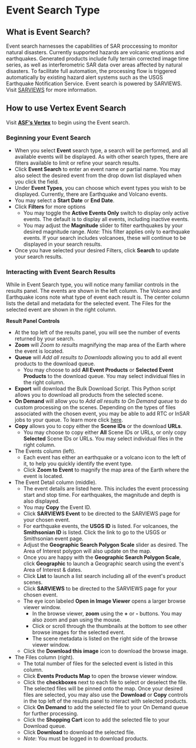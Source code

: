 # Event Search Type

## What is Event Search?
Event search harnesses the capabilities of SAR proccessing to monitor natural disasters. Currently supported hazards are volcanic eruptions and earthquakes.  Generated products include fully terrain corrected image time series, as well as interferometric SAR data over areas affected by natural disasters. To facilitate full automation, the processing flow is triggered automatically by existing hazard alert systems such as the USGS Earthquake Notification Service. Event search is powered by SARVIEWS. Visit [SARVIEWS](https://sarviews-hazards.alaska.edu/about/sv) for more information.

## How to use Vertex Event Search
Visit **[ASF's Vertex](https://search.asf.alaska.edu)** to begin using the Event search.

### **Beginning your Event Search**

- When you select **Event** search type, a search will be performed, and all available events will be displayed. As with other search types, there are filters available to limit or refine your search results.
- Click **Event Search** to enter an event name or partial name. You may also select the desired event from the drop down list displayed when you click the field.
- Under **Event Types**, you can choose which event types you wish to be displayed. Currently, there are Earthquake and Volcano events.
- You may select a **Start Date** or **End Date**.
- Click **Filters** for more options
	- You may toggle the **Active Events Only** switch to display only active events. The default is to display all events, including inactive events.
	- You may adjust the **Magnitude** slider to filter earthquakes by your desired magnitude range. *Note:* This filter applies only to earthquake events. If your search includes volcanoes, these will continue to be displayed in your search results.
- Once you have selected your desired Filters, click **Search** to update your search results.

### **Interacting with Event Search Results**
While in Event Search type, you will notice many familiar controls in the results panel. The events are shown in the left column. The Volcano and Earthquake icons note what type of event each result is. The center column lists the detail and metadata for the selected event. The Files for the selected event are shown in the right column.

**Result Panel Controls**

- At the top left of the results panel, you will see the number of events returned by your search.
- **Zoom** will *Zoom to results* magnifying the map area of the Earth where the event is located.
- **Queue** will *Add all results to Downloads* allowing you to add all event products to the download queue.
	- You may choose to add **All Event Products** or **Selected Event Products** to the download queue. You may select individual files in the right column.
- **Export** will download the Bulk Download Script. This Python script allows you to download all products from the selected scene.
- **On Demand** will allow you to *Add all results to On Demand queue* to do custom processing on the scenes. Depending on the types of files associated with the chosen event, you may be able to add RTC or InSAR jobs to your queue. To learn more click [here](https://hyp3-docs.asf.alaska.edu/using/vertex/).
- **Copy** allows you to copy either the **Scene IDs** or the download **URLs**.
	- You may choose to copy either **All** Scene IDs or URLs, or only copy **Selected** Scene IDs or URLs. You may select individual files in the right column.
- The Events column (left).
	- Each event has either an earthquake or a volcano icon to the left of it, to help you quickly identify the event type.
	- Click **Zoom to Event** to magnify the map area of the Earth where the event is located.
- The Event Detail column (middle).
	- The event details are listed here. This includes the event processing start and stop time. For earthquakes, the magnitude and depth is also displayed.
	- You may **Copy** the Event ID.
	- Click **SARVIEWS Event** to be directed to the SARVIEWS page for your chosen event.
	- For earthquake events, the **USGS ID** is listed. For volcanoes, the **Smithsonian ID** is listed. Click the link to go to the USGS or Smithsonian event page.
	- Adjust the **Geographic Search Polygon Scale** slider as desired. The Area of Interest polygon will also update on the map.
	- Once you are happy with the **Geographic Search Polygon Scale**, click **Geographic** to launch a Geographic search using the event's Area of Interest & dates.
	- Click **List** to launch a list search including all of the event's product scenes.
	- Click **SARVIEWS** to be directed to the SARVIEWS page for your chosen event.
	- The eye icon labeled **Open in Image Viewer** opens a larger browse viewer window.
		- In the browse viewer, **zoom** using the **+** or **-** buttons. You may also zoom and pan using the mouse.
		- Click or scroll through the thumbnails at the bottom to see other browse images for the selected event.
		- The scene metadata is listed on the right side of the browse viewer window.
	- Click the **Download this image** icon to download the browse image.
- The Files column (right).
	- The total number of files for the selected event is listed in this column.
	- Click **Events Products Map** to open the browse viewer window.
	- Click the **checkboxes** next to each file to select or deselect the file. The selected files will be pinned onto the map. Once your desired files are selected, you may also use the **Download** or **Copy** controls in the top left of the results panel to interact with selected products.
	- Click **On Demand** to add the selected file to your On Demand queue for further processing.
	- Click the **Shopping Cart** icon to add the selected file to your Download queue.
	- Click **Download** to download the selected file.
	- *Note*: You must be logged in to download products.


